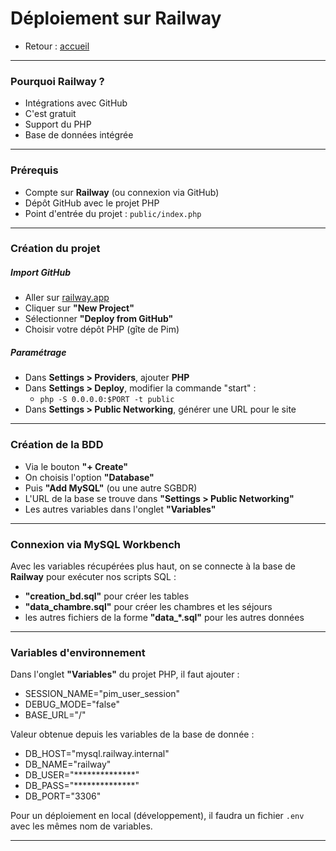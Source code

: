 # Déploiement sur Railway

- Retour : [accueil](../README.md)

---
### Pourquoi Railway ?

- Intégrations avec GitHub
- C'est gratuit
- Support du PHP
- Base de données intégrée

---

### Prérequis

- Compte sur **Railway** (ou connexion via GitHub)
- Dépôt GitHub avec le projet PHP
- Point d'entrée du projet : `public/index.php`

---

### Création du projet

##### Import GitHub

- Aller sur [railway.app](https://railway.app/)
- Cliquer sur **"New Project"**
- Sélectionner **"Deploy from GitHub"**
- Choisir votre dépôt PHP (gîte de Pim)

##### Paramétrage 

- Dans **Settings > Providers**, ajouter **PHP**
- Dans **Settings > Deploy**, modifier la commande "start" : 
    - `php -S 0.0.0.0:$PORT -t public`
- Dans **Settings > Public Networking**, générer une URL pour le site

---

### Création de la BDD

- Via le bouton **"+ Create"**
- On choisis l'option **"Database"**
- Puis **"Add MySQL"** (ou une autre SGBDR)
- L'URL de la base se trouve dans **"Settings > Public Networking"**
- Les autres variables dans l'onglet **"Variables"**

---

### Connexion via MySQL Workbench

Avec les variables récupérées plus haut, on se connecte à la base de **Railway** pour exécuter nos scripts SQL :

- **"creation_bd.sql"** pour créer les tables
- **"data_chambre.sql"** pour créer les chambres et les séjours
- les autres fichiers de la forme **"data_*.sql"** pour les autres données

---

### Variables d'environnement

Dans l'onglet **"Variables"** du projet PHP, il faut ajouter :

- SESSION_NAME="pim_user_session"
- DEBUG_MODE="false"
- BASE_URL="/"

Valeur obtenue depuis les variables de la base de donnée :

- DB_HOST="mysql.railway.internal"
- DB_NAME="railway"
- DB_USER="**************"
- DB_PASS="**************"
- DB_PORT="3306"

Pour un déploiement en local (développement), il faudra un fichier `.env` avec les mêmes nom de variables.

---